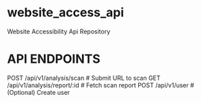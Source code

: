 # website_access_api
Website Accessibility Api Repository

# API ENDPOINTS
POST   /api/v1/analysis/scan         # Submit URL to scan
GET    /api/v1/analysis/report/:id   # Fetch scan report
POST   /api/v1/user         # (Optional) Create user

